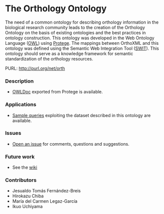 # The Orthology Ontology
The need of a common ontology for describing orthology information in the biological research community leads to the creation of the Orthology Ontology on the basis of existing ontologies and the best practices in ontology construction. This ontology was developed in the Web Ontology Language ([OWL](http://www.w3.org/TR/owl2-overview/)) using [Protege](http://protege.stanford.edu). The mappings between OrthoXML and this ontology was defined using the Semantic Web Integration Tool ([SWIT](http://sele.inf.um.es/swit/)). This ontology should serve as a knowledge framework for semantic standardization of the orthology resources.

PURL: http://purl.org/net/orth

### Description

* [OWLDoc](http://mbgd.genome.ad.jp/ontology/OWLDOC/) exported from Protege is available.

### Applications

* [Sample queries](http://mbgd.genome.ad.jp/sparql/example.php?category=oo) exploiting the dataset described in this ontology are available.

### Issues
* [Open an issue](https://github.com/qfo/OrthologyOntology/issues) for comments, questions and suggestions.

### Future work
* See the [wiki](https://github.com/qfo/OrthologyOntology/wiki/Orthology-Ontology-wiki)

### Contributors
* Jesualdo Tomás Fernández-Breis
* Hirokazu Chiba
* María del Carmen Legaz-García
* Ikuo Uchiyama
